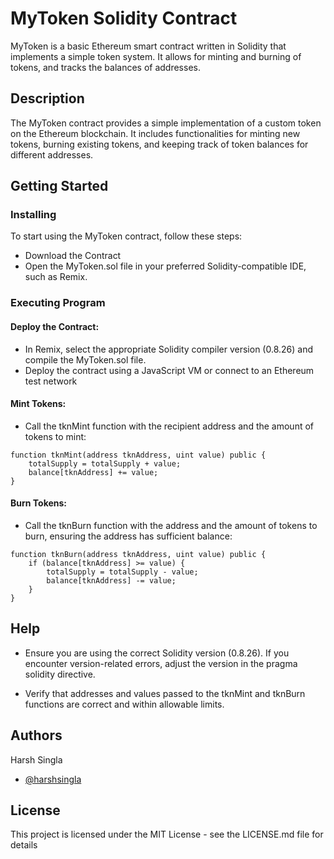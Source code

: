 
# MyToken Solidity Contract

MyToken is a basic Ethereum smart contract written in Solidity that implements a simple token system. It allows for minting and burning of tokens, and tracks the balances of addresses. 

## Description

The MyToken contract provides a simple implementation of a custom token on the Ethereum blockchain. It includes functionalities for minting new tokens, burning existing tokens, and keeping track of token balances for different addresses. 

## Getting Started 

### Installing

To start using the MyToken contract, follow these steps:

* Download the Contract
* Open the MyToken.sol file in your preferred Solidity-compatible IDE, such as Remix.

### Executing Program

#### Deploy the Contract:

* In Remix, select the appropriate Solidity compiler version (0.8.26) and compile the MyToken.sol file.
* Deploy the contract using a JavaScript VM or connect to an Ethereum test network

#### Mint Tokens:

* Call the tknMint function with the recipient address and the amount of tokens to mint:

```
function tknMint(address tknAddress, uint value) public {
    totalSupply = totalSupply + value;
    balance[tknAddress] += value;
}
```

#### Burn Tokens:

* Call the tknBurn function with the address and the amount of tokens to burn, ensuring the address has sufficient balance:
```
function tknBurn(address tknAddress, uint value) public {
    if (balance[tknAddress] >= value) {
        totalSupply = totalSupply - value;
        balance[tknAddress] -= value;
    }
}
```

## Help 

* Ensure you are using the correct Solidity version (0.8.26). If you encounter version-related errors, adjust the version in the pragma solidity directive.

* Verify that addresses and values passed to the tknMint and tknBurn functions are correct and within allowable limits.

## Authors

Harsh Singla
- [@harshsingla](https://github.com/Harshsingla15)

## License

This project is licensed under the MIT License - see the LICENSE.md file for details

